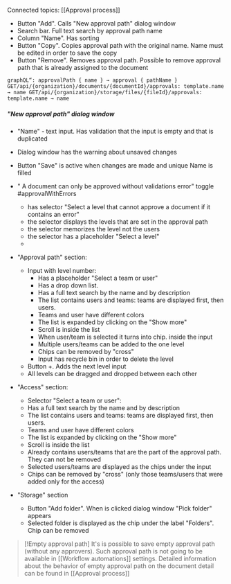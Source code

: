 Connected topics: [[Approval process]]

* Button "Add". Calls "New approval path" dialog window
* Search bar. Full text search by approval path name
* Column "Name". Has sorting 
* Button "Copy". Copies approval path with the original name. Name must be edited in order to save the copy
* Button "Remove". Removes approval path. Possible to remove approval path that is already assigned to the document

```
graphQL“: approvalPath { name } → approval { pathName } GET/api/{organization}/documents/{documentId}/approvals: template.name → name GET/api/{organization}/storage/files/{fileId}/approvals: template.name → name
```

##### "New approval path" dialog window

* "Name" - text input. Has validation that the input is empty and that is duplicated
* Dialog window has the warning about unsaved changes
* Button "Save" is active when changes are made and unique Name is filled


* " A document can only be approved without validations error" toggle #approvalWithErrors 
	* has selector "Select a level that cannot approve a document if it contains an error"
	* the selector displays the levels that are set in the approval path
	* the selector memorizes the level not the users
	* the selector has a placeholder "Select a level"
	* 
* "Approval path" section:
	* Input with level number:
		* Has a placeholder "Select a team or user"
		* Has a drop down list.
		* Has a full text search by the name and by description
		* The list contains users and teams: teams are displayed first, then users.
		* Teams and user have different colors
		* The list is expanded by clicking on the "Show more"
		* Scroll is inside the list
		* When user/team is selected it turns into chip. inside the input 
		* Multiple users/teams can be added to the one level
		* Chips can be removed by "cross"
		* Input has recycle bin in order to delete the level
	* Button +. Adds the next level input
	* All levels can be dragged and dropped between each other

* "Access" section:
	* Selector "Select a team or user":
	*  Has a full text search by the name and by description
	* The list contains users and teams: teams are displayed first, then users.
	* Teams and user have different colors
	* The list is expanded by clicking on the "Show more"
	* Scroll is inside the list
	* Already contains users/teams that are the part of the approval path. They can not be removed
	* Selected users/teams are displayed as the chips under the input
	* Chips can be removed by "cross" (only those teams/users that were added only for the access)

* "Storage" section
	* Button "Add folder". When is clicked dialog window "Pick folder" appears
	* Selected folder is displayed as the chip under the label "Folders". Chip can be removed
	

 

> [!Empty approval path]
>  It's is possible to save empty approval path (without any approvers). Such approval path is not going to be available in [[Workflow automations]] settings. Detailed information about the behavior of empty approval path on the document detail can be found in [[Approval process]]
>